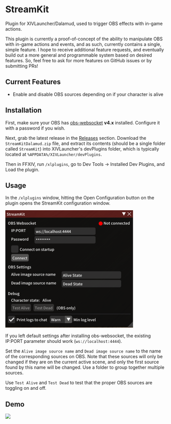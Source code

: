# StreamKit

Plugin for XIVLauncher/Dalamud, used to trigger OBS effects with in-game actions.

This plugin is currently a proof-of-concept of the ability to manipulate OBS with in-game actions and events, and as such, currently contains a single, simple feature. I hope to receive additional feature requests, and eventually build out a more general and programmable system based on desired features. So, feel free to ask for more features on GitHub issues or by submitting PRs!

## Current Features

- Enable and disable OBS sources depending on if your character is alive

## Installation

First, make sure your OBS has [obs-websocket](https://github.com/obsproject/obs-websocket) **v4.x** installed. Configure it with a password if you wish.

Next, grab the latest release in the [Releases](https://github.com/Ricimon/FFXIV-StreamKit/releases) section. Download the `StreamKitDalamud.zip` file, and extract its contents (should be a single folder called `StreamKit`) into XIVLauncher's devPlugins folder, which is typically located at `%APPDATA%/XIVLauncher/devPlugins`.

Then in FFXIV, run `/xlplugins`, go to Dev Tools -> Installed Dev Plugins, and Load the plugin.

## Usage

In the `/xlplugins` window, hitting the Open Configuration button on the plugin opens the StreamKit configuration window.

<img src="/.github/res/configuration.png" width=400>

If you left default settings after installing obs-websocket, the existing IP:PORT parameter should work (`ws://localhost:4444`).

Set the `Alive image source name` and `Dead image source name` to the name of the corresponding sources on OBS. Note that these sources will only be changed if they are on the current active scene, and only the first source found by this name will be changed. Use a folder to group together multiple sources.

Use `Test Alive` and `Test Dead` to test that the proper OBS sources are toggling on and off.

## Demo

<img src="/.github/res/demo.gif">
